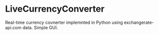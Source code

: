 # LiveCurrencyConverter
Real-time currency covnerter implemnted in Python using exchangerate-api.com data. Simple GUI.
